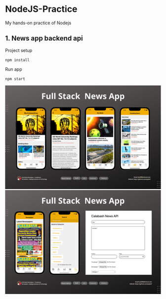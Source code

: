 # NodeJS-Practice
My hands-on practice of Nodejs 

## 1. News app backend api
Project setup
```
npm install
```

Run app
```
npm start
```
<img src="screenshots/2.png" />

<img src="screenshots/1.png" />
